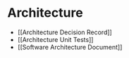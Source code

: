 # Architecture
- [[Architecture Decision Record]] 
- [[Architecture Unit Tests]]
- [[Software Architecture Document]]
